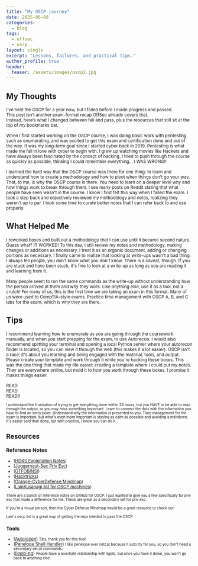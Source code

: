 ```yaml
---
title: "My OSCP journey"
date: 2025-06-08                  
categories:
  - blog                          
tags:
  - offsec
  - oscp
layout: single
excerpt: "Lessons, failures, and practical tips."
author_profile: true
header:
  teaser: /assets/images/oscp2.jpg
---
```



## My Thoughts
<small>I’ve held the OSCP for a year now, but I failed before I made progress and passed.  
This post isn’t another exam-format recap OffSec already covers that.  
Instead, here’s  what I changed between fail and pass, plus the resources that still sit at the top of my bookmarks bar.</small>  

<small>When I first started working on the OSCP course, I was doing basic work with pentesting, such as enumerating, and was excited to get this exam and certification done and out of the way. It was my long-term goal since I started cyber back in 2019. Pentesting is what made me fall in love with cyber to begin with. I grew up watching movies like Hackers and have always been fascinated by the concept of hacking. I tried to push through the course as quickly as possible, thinking I could remember everything... I WAS WRONG!!</small>

<small>I learned the hard way that the OSCP course was there for one thing: to learn and understand how to create a methodology and how to pivot when things don't go your way. That, to me, is why the OSCP course is there. You need to learn on a deeper level why and how things work to break through them. I see many posts on Reddit stating that what people have seen wasn't in the course. I know I first felt this way when I failed the exam. I took a step back and objectively reviewed my methodology and notes, realizing they weren't up to par. I took some time to curate better notes that I can refer back to and use properly.</small>

## What Helped Me

<small>I reworked boxes and built out a methodology that I can use until it became second nature. Guess what? IT WORKED! To this day, I still review my notes and methodology, making changes or additions as necessary. I treat it as an organic document, adding or changing portions as necessary. I finally came to realize that looking at write-ups wasn't a bad thing. I always tell people, you don't know what you don't know. There is a caveat, though. If you are stuck and have been stuck, it's fine to look at a write-up as long as you are reading it and learning from it.</small>     

<small>Many people seem to run the same commands as the write-up without understanding how the person arrived at them and why they work. Like anything else, use it as a tool, not a crutch! For many of us, this is the first time we are taking an exam in this format. Many of us were used to CompTIA-style exams. Practice time management with OSCP A, B, and C labs for the exam, which is why they are there. </small>

## Tips
<small> I recommend learning how to enumerate as you are going through the coursework manually, and when you start prepping for the exam, to use Autorecon. I would also recommend splitting your terminal and opening a local Python server where your autorecon folder is located, so you can view it through the web (this makes it a lot easier). OSCP isn't a race; it's about you learning and being engaged with the material, tools, and output. Please create your template and work through it while you're hacking these boxes. This was the one thing that made my life easier: creating a template where I could put my notes. They are everywhere online, but mold it to how you work through these boxes. I promise it makes things easier.

READ  
READ    
READ!! 

<small>I understand the frustration of trying to get everything done within 24 hours, but you HAVE to be able to read through the output, or you may miss something important. Learn to connect the dots with the information you have to find an entry point. Understand why the information is presented to you. Time management for the exam is important, but what's even more important is staying as calm as possible and avoiding a meltdown. It's easier said than done, but with practice, I know you can do it.</small> 

## Resources

### Reference Notes
- ([HDKS Exploitation Notes](https://exploit-notes.hdks.org/))
- ([Juggernaut-Sec Priv Esc](https://juggernaut-sec.com/))
- ([GTFOBINS!](https://gtfobins.github.io))
- ([Hacktricks](https://book.hacktricks.wiki/en/index.html))
- ([Orange-CyberDefense Mindmap](https://orange-cyberdefense.github.io/ocd-mindmaps/img/mindmap_ad_dark_classic_2025.03.excalidraw.svg))
- ([LainKusanagi list for OSCP machines](https://docs.google.com/spreadsheets/d/18weuz_Eeynr6sXFQ87Cd5F0slOj9Z6rt/htmlview#))

<small>There are a bunch of reference notes on GitHub for OSCP. I just wanted to give you a few specifically for priv esc that made a difference for me. These are great as a secondary set for priv esc.</small>  

<small> If you're a visual person, then the Cyber Defense Mindmap would be a great resource to check out! </small>  

<small> Lain's oscp list is a great way of getting the reps needed to pass the OSCP.</small>  

### Tools
- ([Autorecon](https://github.com/Tib3rius/AutoRecon))
<small> Tibs, thank you for this tool!</small>  
- ([Penelope Shell Handler](https://github.com/brightio/penelope))
<small>I like penelope over netcat because it auto tty for you, so you don't need a secondary set of commands.</small>  
- ([ligolo-ng](https://github.com/nicocha30/ligolo-ng))
<small> People have a love/hate relationship with ligolo, but once you have it down, you won't go back to anything else. </small>  




